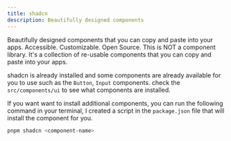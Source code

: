 ```yaml
---
title: shadcn
description: Beautifully designed components
---
```


Beautifully designed components that you can copy and paste into your apps. Accessible. Customizable. Open Source.
This is NOT a component library. It's a collection of re-usable components that you can copy and paste into your apps.

shadcn is already installed and some components are already available for you to use such as the `Button`, `Input` components. check the `src/components/ui` to see what components are installed.

If you want want to install additional components, you can run the following command in your terminal, I created a script in the `package.json` file that will install the component for you.

```bash
pnpm shadcn <component-name>
```
